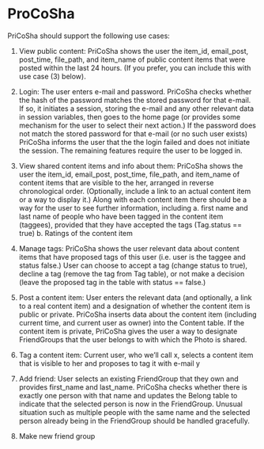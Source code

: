 # ProCoSha

PriCoSha should support the following use cases:

1. View public content: PriCoSha shows the user the item_id, email_post, post_time, file_path, and item_name of public content items that were posted within the last 24 hours. (If you prefer, you can include this with use case (3) below).

2. Login: The user enters e-mail and password. PriCoSha checks whether the hash of the password matches the stored password for that e-mail. If so, it initiates a session, storing the e-mail and any other relevant data in session variables, then goes to the home page (or provides some mechanism for the user to select their next action.) If the password does not match the stored password for that e-mail (or no such user exists) PriCoSha informs the user that the the login failed and does not initiate the session.
The remaining features require the user to be logged in.

3. View shared content items and info about them: PriCoSha shows the user the item_id, email_post, post_time, file_path, and item_name of content items that are visible to the her, arranged in reverse chronological order. (Optionally, include a link to an actual content item or a way to display it.) Along with each content item there should be a way for the user to see further
information, including
a. first name and last name of people who have been tagged in the content item (taggees), provided that they have accepted the tags (Tag.status == true)
b. Ratings of the content item

4. Manage tags: PriCoSha shows the user relevant data about content items that have proposed tags of this user (i.e. user is the taggee and status false.) User can choose to accept a tag (change status to true), decline a tag (remove the tag from Tag table), or not make a decision (leave the proposed tag in the table with status == false.)

5. Post a content item: User enters the relevant data (and optionally, a link to a real content item) and a designation of whether the content item is public or private. PriCoSha inserts data about the content item (including current time, and current user as owner) into the Content table. If the content item is private, PriCoSha gives the user a way to designate FriendGroups that the user belongs to with which the Photo is shared.

6. Tag a content item: Current user, who we’ll call x, selects a content item that is visible to her and proposes to tag it with e-mail y

7. Add friend: User selects an existing FriendGroup that they own and provides first_name and last_name. PriCoSha checks whether there is exactly one person with that name and updates the Belong table to indicate that the selected person is now in the FriendGroup. Unusual situation such as multiple people with the same name and the selected person already being in the FriendGroup should be handled gracefully.

8. Make new friend group
